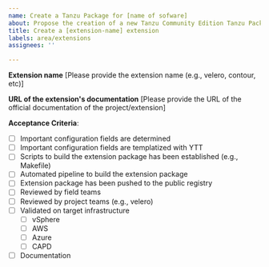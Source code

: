 ```yaml
---
name: Create a Tanzu Package for [name of sofware]
about: Propose the creation of a new Tanzu Community Edition Tanzu Package
title: Create a [extension-name] extension
labels: area/extensions
assignees: ''

---
```


**Extension name**
[Please provide the extension name (e.g., velero, contour, etc)]

**URL of the extension's documentation**
[Please provide the URL of the official documentation of the project/extension]

**Acceptance Criteria**:
- [ ] Important configuration fields are determined
- [ ] Important configuration fields are templatized with YTT
- [ ] Scripts to build the extension package has been established (e.g., Makefile)
- [ ] Automated pipeline to build the extension package
- [ ] Extension package has been pushed to the public registry
- [ ] Reviewed by field teams
- [ ] Reviewed by project teams (e.g., velero)
- [ ] Validated on target infrastructure
    - [ ] vSphere
    - [ ] AWS
    - [ ] Azure
    - [ ] CAPD
- [ ] Documentation
